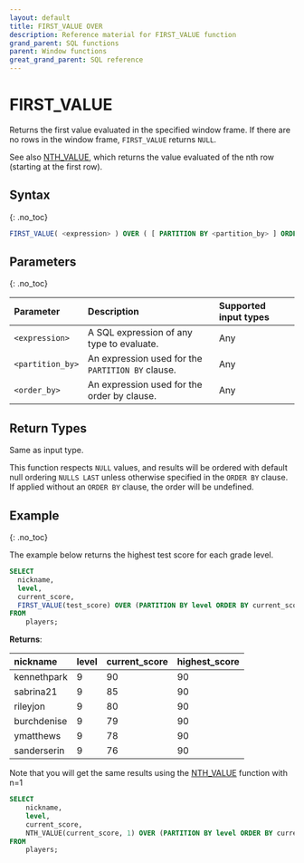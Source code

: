 ```yaml
---
layout: default
title: FIRST_VALUE OVER
description: Reference material for FIRST_VALUE function
grand_parent: SQL functions
parent: Window functions
great_grand_parent: SQL reference
---
```


# FIRST_VALUE

Returns the first value evaluated in the specified window frame. If there are no rows in the window frame, `FIRST_VALUE` returns `NULL`.

See also [NTH\_VALUE](./nth-value.md), which returns the value evaluated of the nth row (starting at the first row).

## Syntax
{: .no_toc}

```sql
FIRST_VALUE( <expression> ) OVER ( [ PARTITION BY <partition_by> ] ORDER BY <order_by> [ASC|DESC] )
```

## Parameters 
{: .no_toc}

| Parameter | Description                                      | Supported input types | 
| :--------- | :------------------------------------------------ | :------------| 
| `<expression>`   | A SQL expression of any type to evaluate.                                                | Any |
| `<partition_by>` | An expression used for the `PARTITION BY` clause. | Any |
| `<order_by>` | An expression used for the order by clause. | Any |

## Return Types
Same as input type. 

This function respects `NULL` values, and results will be ordered with default null ordering `NULLS LAST` unless otherwise specified in the `ORDER BY` clause. If applied without an `ORDER BY` clause, the order will be undefined.

## Example
{: .no_toc}

The example below returns the highest test score for each grade level. 

```sql
SELECT
  nickname,
  level,
  current_score,
  FIRST_VALUE(test_score) OVER (PARTITION BY level ORDER BY current_score DESC) highest_score
FROM
    players;
```

**Returns**:



| nickname | level | current_score | highest_score |
|:---------|:----------|:-----------|:----------|
| kennethpark   |           9 |         90 |            90 |  
| sabrina21      |           9 |         85 |            90 | 
| rileyjon      |           9 |         80 |            90 |
| burchdenise       |           9 |         79 |            90 |
| ymatthews       |           9 |         78 |            90 |
| sanderserin      |           9 |         76 |            90 |


Note that you will get the same results using the [NTH_VALUE](../nth-value.md) function with n=1

```sql
SELECT
    nickname,
    level,
    current_score,
    NTH_VALUE(current_score, 1) OVER (PARTITION BY level ORDER BY current_score DESC) highest_score
FROM
    players;
```
